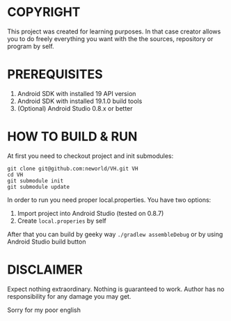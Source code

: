 COPYRIGHT
=========

This project was created for learning purposes. In that case creator allows you to do freely everything you want 
with the the sources, repository or program by self. 

PREREQUISITES
=============

1. Android SDK with installed 19 API version
2. Android SDK with installed 19.1.0 build tools
3. (Optional) Android Studio 0.8.x or better

HOW TO BUILD & RUN
==================

At first you need to checkout project and init submodules:

```
git clone git@github.com:neworld/VH.git VH
cd VH
git submodule init
git submodule update
```

In order to run you need proper local.properties. You have two options:

1. Import project into Android Studio (tested on 0.8.7)
2. Create `local.properies` by self 

After that you can build by geeky way `./gradlew assembleDebug` or by using Android Studio build button

DISCLAIMER
==========

Expect nothing extraordinary. Nothing is guaranteed to work. Author has no responsibility for any
damage you may get.

Sorry for my poor english